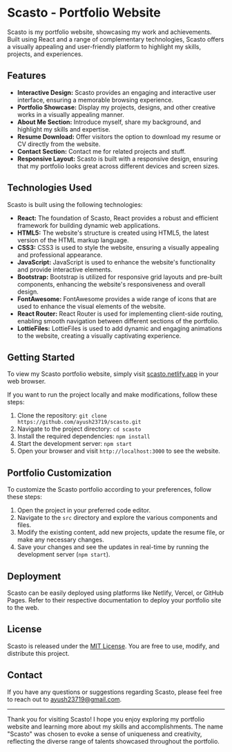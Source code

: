 # Scasto - Portfolio Website

Scasto is my portfolio website, showcasing my work and achievements. Built using React and a range of complementary technologies, Scasto offers a visually appealing and user-friendly platform to highlight my skills, projects, and experiences.

## Features

- **Interactive Design:** Scasto provides an engaging and interactive user interface, ensuring a memorable browsing experience.
- **Portfolio Showcase:** Display my projects, designs, and other creative works in a visually appealing manner.
- **About Me Section:** Introduce myself, share my background, and highlight my skills and expertise.
- **Resume Download:** Offer visitors the option to download my resume or CV directly from the website.
- **Contact Section:** Contact me for related projects and stuff.
- **Responsive Layout:** Scasto is built with a responsive design, ensuring that my portfolio looks great across different devices and screen sizes.

## Technologies Used

Scasto is built using the following technologies:

- **React:** The foundation of Scasto, React provides a robust and efficient framework for building dynamic web applications.
- **HTML5:** The website's structure is created using HTML5, the latest version of the HTML markup language.
- **CSS3:** CSS3 is used to style the website, ensuring a visually appealing and professional appearance.
- **JavaScript:** JavaScript is used to enhance the website's functionality and provide interactive elements.
- **Bootstrap:** Bootstrap is utilized for responsive grid layouts and pre-built components, enhancing the website's responsiveness and overall design.
- **FontAwesome:** FontAwesome provides a wide range of icons that are used to enhance the visual elements of the website.
- **React Router:** React Router is used for implementing client-side routing, enabling smooth navigation between different sections of the portfolio.
- **LottieFiles:** LottieFiles is used to add dynamic and engaging animations to the website, creating a visually captivating experience.

## Getting Started

To view my Scasto portfolio website, simply visit [scasto.netlify.app](https://scasto.netlify.app) in your web browser.

If you want to run the project locally and make modifications, follow these steps:

1. Clone the repository: `git clone https://github.com/ayush23719/scasto.git`
2. Navigate to the project directory: `cd scasto`
3. Install the required dependencies: `npm install`
4. Start the development server: `npm start`
5. Open your browser and visit `http://localhost:3000` to see the website.

## Portfolio Customization

To customize the Scasto portfolio according to your preferences, follow these steps:

1. Open the project in your preferred code editor.
2. Navigate to the `src` directory and explore the various components and files.
3. Modify the existing content, add new projects, update the resume file, or make any necessary changes.
4. Save your changes and see the updates in real-time by running the development server (`npm start`).

## Deployment

Scasto can be easily deployed using platforms like Netlify, Vercel, or GitHub Pages. Refer to their respective documentation to deploy your portfolio site to the web.

## License

Scasto is released under the [MIT License](https://opensource.org/licenses/MIT). You are free to use, modify, and distribute this project.

## Contact

If you have any questions or suggestions regarding Scasto, please feel free to reach out to [ayush23719@gmail.com](mailto:ayush23719@gmail.com).

---

Thank you for visiting Scasto! I hope you enjoy exploring my portfolio website and learning more about my skills and accomplishments. The name "Scasto" was chosen to evoke a sense of uniqueness and creativity, reflecting the diverse range of talents showcased throughout the portfolio.
